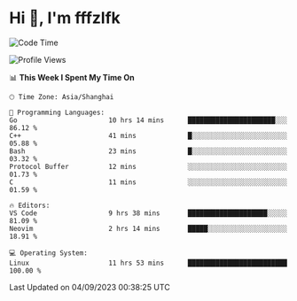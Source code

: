 # Hi 👋, I'm fffzlfk

<!--START_SECTION:waka-->
![Code Time](http://img.shields.io/badge/Code%20Time-382%20hrs%2026%20mins-blue)

![Profile Views](http://img.shields.io/badge/Profile%20Views-0-blue)

📊 **This Week I Spent My Time On** 

```text
🕑︎ Time Zone: Asia/Shanghai

💬 Programming Languages: 
Go                       10 hrs 14 mins      ██████████████████████░░░   86.12 % 
C++                      41 mins             █░░░░░░░░░░░░░░░░░░░░░░░░   05.88 % 
Bash                     23 mins             █░░░░░░░░░░░░░░░░░░░░░░░░   03.32 % 
Protocol Buffer          12 mins             ░░░░░░░░░░░░░░░░░░░░░░░░░   01.73 % 
C                        11 mins             ░░░░░░░░░░░░░░░░░░░░░░░░░   01.59 % 

🔥 Editors: 
VS Code                  9 hrs 38 mins       ████████████████████░░░░░   81.09 % 
Neovim                   2 hrs 14 mins       █████░░░░░░░░░░░░░░░░░░░░   18.91 % 

💻 Operating System: 
Linux                    11 hrs 53 mins      █████████████████████████   100.00 % 
```


 Last Updated on 04/09/2023 00:38:25 UTC
<!--END_SECTION:waka-->
